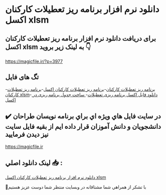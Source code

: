 # دانلود نرم افزار برنامه ریز تعطیلات کارکنان اکسل xlsm

## برای دریافت دانلود نرم افزار برنامه ریز تعطیلات کارکنان اکسل xlsm به لینک زیر بروید 👇

https://magicfile.ir/?p=3977

## تگ های فایل

-[برنامه ریز تعطیلات کارکنان](https://magicfile.ir/product/%d9%86%d8%b1%d9%85-%d8%a7%d9%81%d8%b2%d8%a7%d8%b1-%d8%a8%d8%b1%d9%86%d8%a7%d9%85%d9%87-%d8%b1%db%8c%d8%b2-%d8%aa%d8%b9%d8%b7%db%8c%d9%84%d8%a7%d8%aa-%da%a9%d8%a7%d8%b1%da%a9%d9%86%d8%a7%d9%86-%d8%a7%da%a9%d8%b3%d9%84-xlsm/)-[برنامه ریز تعطیلات کارکنان اکسل](https://magicfile.ir/product/%d9%86%d8%b1%d9%85-%d8%a7%d9%81%d8%b2%d8%a7%d8%b1-%d8%a8%d8%b1%d9%86%d8%a7%d9%85%d9%87-%d8%b1%db%8c%d8%b2-%d8%aa%d8%b9%d8%b7%db%8c%d9%84%d8%a7%d8%aa-%da%a9%d8%a7%d8%b1%da%a9%d9%86%d8%a7%d9%86-%d8%a7%da%a9%d8%b3%d9%84-xlsm/)-[برنامه ریز تعطیلات کارکنان xlsm](https://magicfile.ir/product/%d9%86%d8%b1%d9%85-%d8%a7%d9%81%d8%b2%d8%a7%d8%b1-%d8%a8%d8%b1%d9%86%d8%a7%d9%85%d9%87-%d8%b1%db%8c%d8%b2-%d8%aa%d8%b9%d8%b7%db%8c%d9%84%d8%a7%d8%aa-%da%a9%d8%a7%d8%b1%da%a9%d9%86%d8%a7%d9%86-%d8%a7%da%a9%d8%b3%d9%84-xlsm/)-[ دانلود فایل اکسل برنامه ریزی تعطیلات](https://magicfile.ir/product/%d9%86%d8%b1%d9%85-%d8%a7%d9%81%d8%b2%d8%a7%d8%b1-%d8%a8%d8%b1%d9%86%d8%a7%d9%85%d9%87-%d8%b1%db%8c%d8%b2-%d8%aa%d8%b9%d8%b7%db%8c%d9%84%d8%a7%d8%aa-%da%a9%d8%a7%d8%b1%da%a9%d9%86%d8%a7%d9%86-%d8%a7%da%a9%d8%b3%d9%84-xlsm/)-[ ساخت جدول برنامه ریزی در اکسل](https://magicfile.ir/product/%d9%86%d8%b1%d9%85-%d8%a7%d9%81%d8%b2%d8%a7%d8%b1-%d8%a8%d8%b1%d9%86%d8%a7%d9%85%d9%87-%d8%b1%db%8c%d8%b2-%d8%aa%d8%b9%d8%b7%db%8c%d9%84%d8%a7%d8%aa-%da%a9%d8%a7%d8%b1%da%a9%d9%86%d8%a7%d9%86-%d8%a7%da%a9%d8%b3%d9%84-xlsm/)

## ✔️ در سايت فايل هاي ويژه اي براي برنامه نويسان طراحان دانشجويان و دانش آموزان قرار داده ايم از بقيه فايل سايت نيز ديدن فرماييد

https://magicfile.ir


## لينک دانلود اصلي 📥 :

[دانلود نرم افزار برنامه ریز تعطیلات کارکنان اکسل xlsm](https://magicfile.ir/product/%d9%86%d8%b1%d9%85-%d8%a7%d9%81%d8%b2%d8%a7%d8%b1-%d8%a8%d8%b1%d9%86%d8%a7%d9%85%d9%87-%d8%b1%db%8c%d8%b2-%d8%aa%d8%b9%d8%b7%db%8c%d9%84%d8%a7%d8%aa-%da%a9%d8%a7%d8%b1%da%a9%d9%86%d8%a7%d9%86-%d8%a7%da%a9%d8%b3%d9%84-xlsm/) 


🙏با تشکر از همراهي شما مشتاقانه در وبسایت منتظر شما دوست عزیز هستیم

